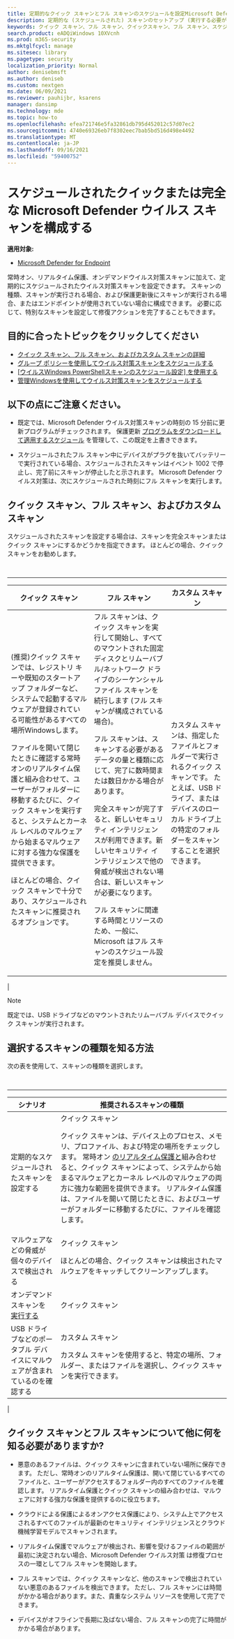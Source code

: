 ```yaml
---
title: 定期的なクイック スキャンとフル スキャンのスケジュールを設定Microsoft Defender ウイルス対策
description: 定期的な (スケジュールされた) スキャンのセットアップ (実行する必要がある場合、フル スキャンとクイック スキャンの実行のかどうかなど)
keywords: クイック スキャン、フル スキャン、クイックスキャン、フル スキャン、スケジュール スキャン、毎日、毎週、時刻、スケジュール済み、定期的、定期的
search.product: eADQiWindows 10XVcnh
ms.prod: m365-security
ms.mktglfcycl: manage
ms.sitesec: library
ms.pagetype: security
localization_priority: Normal
author: denisebmsft
ms.author: deniseb
ms.custom: nextgen
ms.date: 06/09/2021
ms.reviewer: pauhijbr, ksarens
manager: dansimp
ms.technology: mde
ms.topic: how-to
ms.openlocfilehash: efea721746e5fa32861db795d452012c57d07ec2
ms.sourcegitcommit: 4740e69326eb7f8302eec7bab5bd516d498e4492
ms.translationtype: MT
ms.contentlocale: ja-JP
ms.lasthandoff: 09/16/2021
ms.locfileid: "59400752"
---
```

# <a name="configure-scheduled-quick-or-full-microsoft-defender-antivirus-scans"></a>スケジュールされたクイックまたは完全な Microsoft Defender ウイルス スキャンを構成する

**適用対象:**

- [Microsoft Defender for Endpoint](/microsoft-365/security/defender-endpoint/)

常時オン、リアルタイム保護、オンデマンドウイルス対策スキャンに加[](run-scan-microsoft-defender-antivirus.md)えて、定期的にスケジュールされたウイルス対策スキャンを設定できます。 スキャンの種類、スキャンが実行される場合、および保護更新後にスキャンが実行される場合、または[](manage-protection-updates-microsoft-defender-antivirus.md)エンドポイントが使用されていない場合に構成できます。 必要に応じて、特別なスキャンを設定して修復アクションを完了することもできます。

## <a name="what-do-you-want-to-do"></a>目的に合ったトピックをクリックしてください

- [クイック スキャン、フル スキャン、およびカスタム スキャンの詳細](#quick-scan-full-scan-and-custom-scan)
- [グループ ポリシーを使用してウイルス対策スキャンをスケジュールする](schedule-antivirus-scans-group-policy.md)
- [[ウイルスWindows PowerShellスキャンのスケジュール設定] を使用する](schedule-antivirus-scans-powershell.md)
- [管理Windowsを使用してウイルス対策スキャンをスケジュールする](schedule-antivirus-scans-wmi.md)

## <a name="keep-the-following-points-in-mind"></a>以下の点にご注意ください。

- 既定では、Microsoft Defender ウイルス対策スキャンの時刻の 15 分前に更新プログラムがチェックされます。 保護更新 [プログラムをダウンロードして適用するスケジュール](manage-protection-update-schedule-microsoft-defender-antivirus.md) を管理して、この既定を上書きできます。

- スケジュールされたフル スキャン中にデバイスがプラグを抜いてバッテリーで実行されている場合、スケジュールされたスキャンはイベント 1002 で停止し、完了前にスキャンが停止したと示されます。 Microsoft Defender ウイルス対策は、次にスケジュールされた時刻にフル スキャンを実行します。

## <a name="quick-scan-full-scan-and-custom-scan"></a>クイック スキャン、フル スキャン、およびカスタム スキャン

スケジュールされたスキャンを設定する場合は、スキャンを完全スキャンまたはクイック スキャンにするかどうかを指定できます。 ほとんどの場合、クイック スキャンをお勧めします。

<br>

****

|クイック スキャン|フル スキャン|カスタム スキャン|
|---|---|---|
|(推奨)クイック スキャンでは、レジストリ キーや既知のスタートアップ フォルダーなど、システムで起動するマルウェアが登録されている可能性があるすべての場所Windowsします。 <p> ファイルを開いて閉じたときに確認する常時オンのリアルタイム保護と組み合わせて、ユーザーがフォルダーに移動するたびに、クイック スキャンを実行すると、システムとカーネル レベルのマルウェアから始まるマルウェアに対する強力な保護を提供できます。 <p> ほとんどの場合、クイック スキャンで十分であり、スケジュールされたスキャンに推奨されるオプションです。|フル スキャンは、クイック スキャンを実行して開始し、すべてのマウントされた固定ディスクとリムーバブル/ネットワーク ドライブのシーケンシャル ファイル スキャンを続行します (フル スキャンが構成されている場合)。 <p> フル スキャンは、スキャンする必要があるデータの量と種類に応じて、完了に数時間または数日かかる場合があります。 <p> 完全スキャンが完了すると、新しいセキュリティ インテリジェンスが利用できます。新しいセキュリティ インテリジェンスで他の脅威が検出されない場合は、新しいスキャンが必要になります。 <p> フル スキャンに関連する時間とリソースのため、一般に、Microsoft はフル スキャンのスケジュール設定を推奨しません。|カスタム スキャンは、指定したファイルとフォルダーで実行されるクイック スキャンです。 たとえば、USB ドライブ、またはデバイスのローカル ドライブ上の特定のフォルダーをスキャンすることを選択できます。|
|

> [!NOTE]
> 既定では、USB ドライブなどのマウントされたリムーバブル デバイスでクイック スキャンが実行されます。

## <a name="how-do-i-know-which-scan-type-to-choose"></a>選択するスキャンの種類を知る方法

次の表を使用して、スキャンの種類を選択します。

<br>

****

|シナリオ|推奨されるスキャンの種類|
|---|---|
|定期的なスケジュールされたスキャンを設定する|クイック スキャン <p> クイック スキャンは、デバイス上のプロセス、メモリ、プロファイル、および特定の場所をチェックします。 常時オン [のリアルタイム保護と](configure-real-time-protection-microsoft-defender-antivirus.md)組み合わせると、クイック スキャンによって、システムから始まるマルウェアとカーネル レベルのマルウェアの両方に強力な範囲を提供できます。 リアルタイム保護は、ファイルを開いて閉じたときに、およびユーザーがフォルダーに移動するたびに、ファイルを確認します。|
|マルウェアなどの脅威が個々のデバイスで検出される|クイック スキャン <p> ほとんどの場合、クイック スキャンは検出されたマルウェアをキャッチしてクリーンアップします。|
|オンデマンド スキャンを [実行する](run-scan-microsoft-defender-antivirus.md)|クイック スキャン|
|USB ドライブなどのポータブル デバイスにマルウェアが含まれているのを確認する|カスタム スキャン <p> カスタム スキャンを使用すると、特定の場所、フォルダー、またはファイルを選択し、クイック スキャンを実行できます。|
|

## <a name="what-else-do-i-need-to-know-about-quick-and-full-scans"></a>クイック スキャンとフル スキャンについて他に何を知る必要がありますか?

- 悪意のあるファイルは、クイック スキャンに含まれていない場所に保存できます。 ただし、常時オンのリアルタイム保護は、開いて閉じているすべてのファイルと、ユーザーがアクセスするフォルダー内のすべてのファイルを確認します。 リアルタイム保護とクイック スキャンの組み合わせは、マルウェアに対する強力な保護を提供するのに役立ちます。

- クラウドによる保護によるオン[](cloud-protection-microsoft-defender-antivirus.md)アクセス保護により、システム上でアクセスされるすべてのファイルが最新のセキュリティ インテリジェンスとクラウド 機械学習モデルでスキャンされます。

- リアルタイム保護でマルウェアが検出され、影響を受けるファイルの範囲が最初に決定されない場合、Microsoft Defender ウイルス対策 は修復プロセスの一環としてフル スキャンを開始します。

- フル スキャンでは、クイック スキャンなど、他のスキャンで検出されていない悪意のあるファイルを検出できます。 ただし、フル スキャンには時間がかかる場合があります。また、貴重なシステム リソースを使用して完了できます。

- デバイスがオフラインで長期に及ばない場合、フル スキャンの完了に時間がかかる場合があります。
